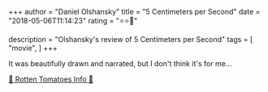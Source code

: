 +++
author = "Daniel Olshansky"
title = "5 Centimeters per Second"
date = "2018-05-06T11:14:23"
rating = "⭐⭐🌟"

description = "Olshansky's review of 5 Centimeters per Second"
tags = [
    "movie",
]
+++


It was beautifully drawn and narrated, but I don't think it's for me...

[🍅 Rotten Tomatoes Info 🍅](https://www.rottentomatoes.com//m/5_centimeters_per_second)